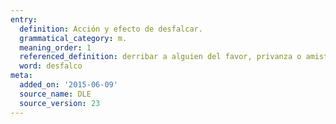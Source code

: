 ```yaml
---
entry:
  definition: Acción y efecto de desfalcar.
  grammatical_category: m.
  meaning_order: 1
  referenced_definition: derribar a alguien del favor, privanza o amistad que gozaba
  word: desfalco
meta:
  added_on: '2015-06-09'
  source_name: DLE
  source_version: 23
---
```

